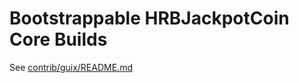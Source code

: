 # Bootstrappable HRBJackpotCoin Core Builds

See [contrib/guix/README.md](../contrib/guix/README.md)
